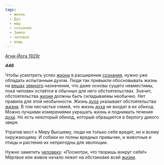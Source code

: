 ```yaml
---
tags:
  - жизнь
  - Дух
  - мир
  - сознание
  - Земля
  - человек
  - вещь
---
```

[Агни-Йога 1929г](https://127.0.0.1:4002/agni/1929)

___446___

Чтобы усмотреть успех [жизни](../../../tags/#жизнь) в расширении [сознания](../../../tags/#сознание), нужно уже обладать испытанным духом. Люди так привыкли обосновывать жизнь на [вещах](../../../tags/#вещь) [земного](../../../tags/#Земля) назначения, что даже основы сущего невместимы, пока человек остаётся в обычных для него обстоятельствах. Значит, обстоятельства [жизни](../../../tags/#жизнь) должны быть складываемы необычно. Нет правила для этой необычности. Жизнь [духа](../../../tags/#Дух) указывает обстоятельства [жизни](../../../tags/#жизнь). В том несчастье семей, что жизнь [духа](../../../tags/#Дух) не входит в их обиход. Можно лучшими измерениями украшать жизнь и поднимать течения [духа](../../../tags/#Дух). Но есть некоторый обиход, который обращается в берлогу дикого зверя.   

Утратив мост к Миру Высшему, люди не только себе вредят, но и всему окружающему. И собаки их полны вредных привычек, и животные и птицы и растения их непригодны для эволюции.   

Нужно заметить [человеку](../../../tags/#человек): «Посмотри, что творишь вокруг себя!» Мёртвое или живое начало лежит на обстановке всей [жизни](../../../tags/#жизнь).